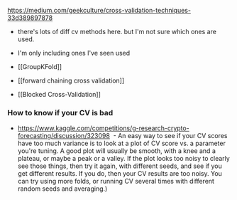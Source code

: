 https://medium.com/geekculture/cross-validation-techniques-33d389897878
- there's lots of diff cv methods here. but I'm not sure which ones are used.
- I'm only including ones I've seen used

- [[GroupKFold]]
- [[forward chaining cross validation]]
- [[Blocked Cross-Validation]]

### How to know if your CV is bad

- https://www.kaggle.com/competitions/g-research-crypto-forecasting/discussion/323098
	 - An easy way to see if your CV scores have too much variance is to look at a plot of CV score vs. a parameter you're tuning. A good plot will usually be smooth, with a knee and a plateau, or maybe a peak or a valley. If the plot looks too noisy to clearly see those things, then try it again, with different seeds, and see if you get different results. If you do, then your CV results are too noisy. You can try using more folds, or running CV several times with different random seeds and averaging.)